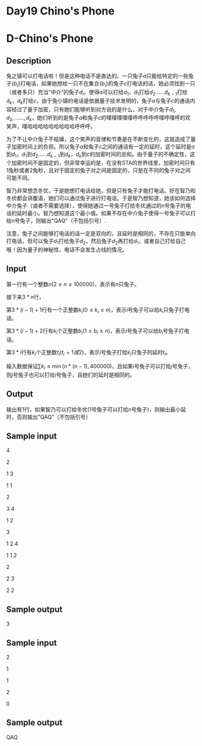 # Day19 Chino's Phone

# D-Chino's Phone

## Description

兔之镇可以打电话啦！但是这种电话不是直达的。一只兔子$a$只能给特定的一些兔子$\{b _ i\}$打电话，如果她想给一只不在集合$\{b _ i\}$的兔子$c$打电话的话，她必须找到一只（或者多只）充当“中介”的兔子$d _ i$，使得$a$可以打给$d _ 1$，$d _ 1$打给$d _ 2$......$d _ {k-1}$打给$d _ {k}$，$d _ {k}$打给$c$。由于兔小镇的电话是依据量子技术发明的，兔子$a$与兔子$c$的通话内容经过了量子加密，只有她们能够听到对方说的是什么，对于中介兔子$d _ {1},d _ {2},......,d _ {k}$，她们听到的是兔子$a$和兔子$c$的噗噗噗噗噗呼呼呼呼呼噗呼噗呼的欢笑声，噗哈哈哈哈哈哈哈哈哈呼呼呼。

为了不让中介兔子不枯燥，这个笑声的音律和节奏是在不断变化的，这就造成了量子加密时间上的负担。所以兔子$a$和兔子$c$之间的通话有一定的延时，这个延时是$a$到$d _ 1$，$d _ 1$到$d _ 2$......$d _ {k-1}$到$d _ {k}$，$d _ {k}$到$c$的加密时间的总和。由于量子的不确定性，这个加密时间不是固定的，但非常幸运的是，在没有STA的世界线里，加密时间只有$1$兔秒或者$2$兔秒，且对于固定的兔子对之间是固定的，只是在不同的兔子对之间可能不同。

智乃非常想念冬优，于是她想打电话给她，但是只有兔子才能打电话。好在智乃和冬优都会讲腹语，她们可以通过兔子进行打电话。于是智乃想知道，她该如何选择中介兔子（或者不需要选择），使得她通过一号兔子打给冬优通过的$n$号兔子的电话的延时最小。智乃想知道这个最小值。如果不存在中介兔子使得一号兔子可以打给$n$号兔子，则输出"QAQ"（不包括引号）.

注意，兔子之间能够打电话的话一定是双向的，且延时是相同的，不存在只能单向打电话，但可以兔子$d _ 1$打给兔子$d _ 2$，然后兔子$d _ 2$再打给$d _ 1$，或者自己打给自己哦！因为量子的神秘性，电话不会发生占线的情况。

## Input

第一行有一个整数$n(2\leq n \leq 100000)$，表示有$n$只兔子。

接下来$3*n$行，

第$3*(i-1)+1$行有一个正整数$k_i(0\leq k _ i \leq n)$，表示$i$号兔子可以给$k _ i$只兔子打电话。

第$3*(i-1)+2$行有$k _ i$个正整数$b_i(1\leq b _ i \leq n)$，表示$i$号兔子可以给$b _ i$号兔子打电话。

第$3*i$行有$k _ i$个正整数$t _ i(t_i=1或2)$，表示$i$号兔子打给$k _ i$只兔子的延时$t _ i$。

输入数据保证$\sum\limits k _ i \leq \min(n*(n-1),400000)$，且如果$i$号兔子可以打给$j$号兔子，则$j$号兔子也可以打给$i$号兔子，且她们的延时是相同的。

## Output

输出有$1$行，如果智乃可以打给冬优($1$号兔子可以打给$n$号兔子)，则输出最小延时，否则输出"QAQ"（不包括引号）

## Sample input

4

2

1 3

1 1

2

3 4

1 2

3

1 2 4

1 1 2

2

2 3

2 2

## Sample output

3

## Sample input

2

1

1

2

0


## Sample output

QAQ
